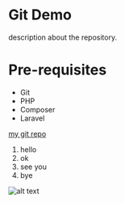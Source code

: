 # Git Demo

description about the repository.

# Pre-requisites
- Git
- PHP
- Composer
- Laravel
  
[my git repo](https://github.com)

1. hello
2. ok
3. see you
4. bye

![alt text](https://placehold.it/200)